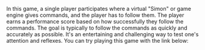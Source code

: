 In this game, a single player participates where a virtual "Simon" or game engine gives commands, and the player has to follow them.
The player earns a performance score based on how successfully they follow the commands.
The goal is typically to follow the commands as quickly and accurately as possible.
It's an entertaining and challenging way to test one's attention and reflexes.
You can try playing this game with the link below:

